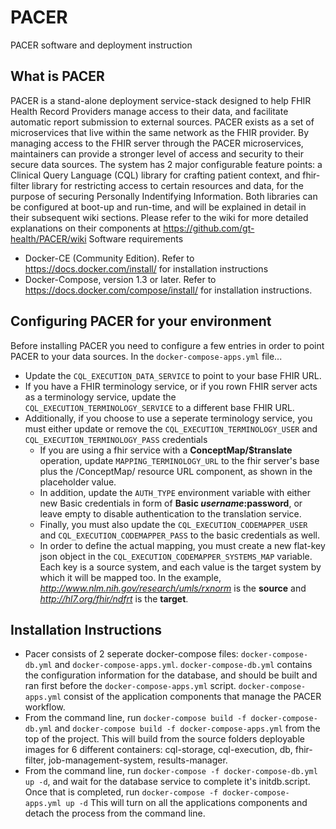 # PACER
PACER software and deployment instruction
## What is PACER
PACER is a stand-alone deployment service-stack designed to help FHIR Health Record Providers manage access to their data, and facilitate automatic report submission to external sources.
PACER exists as a set of microservices that live within the same network as the FHIR provider. By managing access to the FHIR server through the PACER microservices, maintainers can provide a stronger level of access and security to their secure data sources.
The system has 2 major configurable feature points: a Clinical Query Language (CQL) library for crafting patient context, and fhir-filter library for restricting access to certain resources and data, for the purpose of securing Personally Indentifying Information. Both libraries can be configured at boot-up and run-time, and will be explained in detail in their subsequent wiki sections. Please refer to the wiki for more detailed explanations on their components at https://github.com/gt-health/PACER/wiki
Software requirements
* Docker-CE (Community Edition). Refer to https://docs.docker.com/install/ for installation instructions
* Docker-Compose, version 1.3 or later. Refer to https://docs.docker.com/compose/install/ for installation instructions.

## Configuring PACER for your environment
Before installing PACER you need to configure a few entries in order to point PACER to your data sources.
In the ```docker-compose-apps.yml``` file...
* Update the ```CQL_EXECUTION_DATA_SERVICE``` to point to your base FHIR URL.
* If you have a FHIR terminology service, or if you rown FHIR server acts as a terminology service, update the ```CQL_EXECUTION_TERMINOLOGY_SERVICE``` to a different base FHIR URL.
* Additionally, if you choose to use a seperate terminology service, you must either update or remove the ```CQL_EXECUTION_TERMINOLOGY_USER``` and ```CQL_EXECUTION_TERMINOLOGY_PASS``` credentials
  * If you are using a fhir service with a **ConceptMap/$translate** operation, update ```MAPPING_TERMINOLOGY_URL``` to the fhir server's base plus the /ConceptMap/ resource URL component, as shown in the placeholder value.
  * In addition, update the ```AUTH_TYPE``` environment variable with either new Basic credentials in form of **Basic $username:$password**, or leave empty to disable authentication to the translation service.
  * Finally, you must also update the ```CQL_EXECUTION_CODEMAPPER_USER``` and ```CQL_EXECUTION_CODEMAPPER_PASS``` to the basic credentials as well.
  * In order to define the actual mapping, you must create a new flat-key json object in the ```CQL_EXECUTION_CODEMAPPER_SYSTEMS_MAP``` variable. Each key is a source system, and each value is the target system by which it will be mapped too. In the example, *http://www.nlm.nih.gov/research/umls/rxnorm* is the **source** and *http://hl7.org/fhir/ndfrt* is the **target**.
## Installation Instructions
* Pacer consists of 2 seperate docker-compose files: ```docker-compose-db.yml``` and ```docker-compose-apps.yml```. ```docker-compose-db.yml``` contains the configuration information for the database, and should be built and ran first before the ```docker-compose-apps.yml``` script. ```docker-compose-apps.yml``` consist of the application components that manage the PACER workflow.
* From the command line, run ```docker-compose build -f docker-compose-db.yml``` and ```docker-compose build -f docker-compose-apps.yml``` from the top of the project. This will build from the source folders deployable images for 6 different containers: cql-storage, cql-execution, db, fhir-filter, job-management-system, results-manager.
* From the command line, run ```docker-compose -f docker-compose-db.yml up -d```, and wait for the database service to complete it's initdb.script. Once that is completed, run ```docker-compose -f docker-compose-apps.yml up -d``` This will turn on all the applications components and detach the process from the command line.
